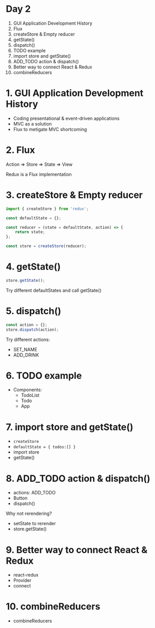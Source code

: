 # Day 2

1. GUI Application Development History
2. Flux
3. createStore & Empty reducer
4. getState()
5. dispatch()
6. TODO example
7. import store and getState()
8. ADD_TODO action & dispatch()
9. Better way to connect React & Redux
10. combineReducers

# 1. GUI Application Development History

- Coding presentational & event-driven applications
- MVC as a solution
- Flux to metigate MVC shortcoming

# 2. Flux

Action => Store => State => View 

Redux is a Flux implementation

# 3. createStore & Empty reducer

```js
import { createStore } from 'redux';

const defaultState = {};

const reducer = (state = defaultState, action) => {
    return state;
};

const store = createStore(reducer);
```

# 4. getState()

```js
store.getState();
```
Try different defaultStates and call getState()

# 5. dispatch()

```js
const action = {};
store.dispatch(action);
```
Try different actions:
- SET_NAME
- ADD_DRINK

# 6. TODO example

- Components:
  - TodoList
  - Todo
  - App

# 7. import store and getState()

- `createStore`
- `defaultState = { todos:[] }`
- import store
- getState()

# 8. ADD_TODO action & dispatch()

- actions: ADD_TODO
- Button
- dispatch()

Why not rerendering?
- setState to rerender
- store.getState()

# 9. Better way to connect React & Redux

- react-redux
- Provider
- connect

# 10. combineReducers

- combineReducers
